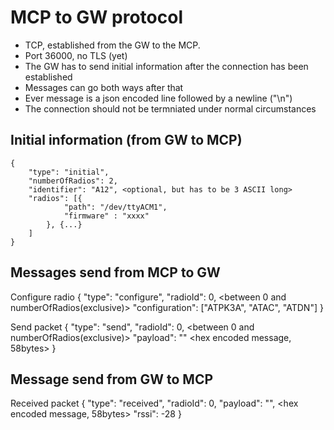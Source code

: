 # MCP to GW protocol

* TCP, established from the GW to the MCP.
* Port 36000, no TLS (yet)
* The GW has to send initial information after the connection has been established
* Messages can go both ways after that
* Ever message is a json encoded line followed by a newline ("\n")
* The connection should not be termniated under normal circumstances

## Initial information (from GW to MCP)
```
{
    "type": "initial",
    "numberOfRadios": 2,
    "identifier": "A12", <optional, but has to be 3 ASCII long>
    "radios": [{
            "path": "/dev/ttyACM1",
            "firmware" : "xxxx"
        }, {...}
    ]
}
```

## Messages send from MCP to GW
Configure radio
{
    "type": "configure",
    "radioId": 0, <between 0 and numberOfRadios(exclusive)>
    "configuration": ["ATPK3A", "ATAC", "ATDN"]
}

Send packet
{
    "type": "send",
    "radioId": 0, <between 0 and numberOfRadios(exclusive)>
    "payload": "" <hex encoded message, 58bytes>
}

## Message send from GW to MCP
Received packet
{
    "type": "received",
    "radioId": 0,
    "payload": "", <hex encoded message, 58bytes>
    "rssi": -28
}